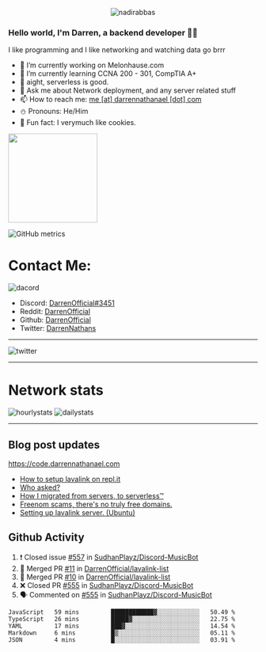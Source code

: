 <p align="center"> <img src="https://komarev.com/ghpvc/?username=DarrenOfficial&label=Profile%20views&color=0e75b6&style=flat" alt="nadirabbas" /> </p>

### Hello world, I'm Darren, a backend developer 👨‍💻
I like programming and I like networking and watching data go brrr



- 🔭 I’m currently working on Melonhause.com 
- 🌴 I’m currently learning CCNA 200 - 301, CompTIA A+ 
- 🚀 aight, serverless is good.
- 💬 Ask me about Network deployment, and any server related stuff 
- 📫 How to reach me: [me [at] darrennathanael [dot] com](mailto:me@darrennathanael.com) 
- ⛄️ Pronouns: He/Him 
- 🍪 Fun fact: I verymuch like cookies. 



<img float="center" height="180em" src="https://github-readme-stats.vercel.app/api?hide_border=true&username=DarrenOfficial&show_icons=true&count_private=true&bg_color=00000000&title_color=7F7F7F&icon_color=7F7F7F&text_color=7F7F7F" />


![GitHub metrics](https://metrics.lecoq.io/DarrenOfficial)  


# Contact Me:

![dacord](https://discord.c99.nl/widget/theme-4/508296903960821771.png)

- Discord: [DarrenOfficial#3451](https://discord.com/users/508296903960821771)
- Reddit: [DarrenOfficial](https://reddit.com/u/DarrenOfficiallol)
- Github: [DarrenOfficial](https://github.com/DarrenOfficial)
- Twitter: [DarrenNathans](https://twitter.com/DarrenNathans)


---

<img alt="twitter" src="https://github-readme-twitter.gazf.vercel.app/api?id=DarrenNathans&layout=wide" />


---


# Network stats


<img src="https://files.darrennathanael.com/stats/network-log-hourly.png" alt="hourlystats" class="center">


<img src="https://files.darrennathanael.com/stats/network-log-day.png" alt="dailystats" class="center">

---
## Blog post updates
https://code.darrennathanael.com
<!-- BLOG-POST-LIST:START -->
- [How to setup lavalink on repl.it](https://code.darrennathanael.com/how-to-setup-lavalink-on-replit)
- [Who asked?](https://code.darrennathanael.com/who-asked)
- [How I migrated from servers, to serverless™](https://code.darrennathanael.com/how-i-migrated-from-servers-to-serverlesstm)
- [Freenom scams, there&#39;s no truly free domains.](https://code.darrennathanael.com/freenom-scams-theres-no-truly-free-domains)
- [Setting up lavalink server. &lpar;Ubuntu&rpar;](https://code.darrennathanael.com/setting-up-lavalink-server-ubuntu)
<!-- BLOG-POST-LIST:END -->


## Github Activity
<!--START_SECTION:activity-->
1. ❗️ Closed issue [#557](https://github.com/SudhanPlayz/Discord-MusicBot/issues/557) in [SudhanPlayz/Discord-MusicBot](https://github.com/SudhanPlayz/Discord-MusicBot)
2. 🎉 Merged PR [#11](https://github.com/DarrenOfficial/lavalink-list/pull/11) in [DarrenOfficial/lavalink-list](https://github.com/DarrenOfficial/lavalink-list)
3. 🎉 Merged PR [#10](https://github.com/DarrenOfficial/lavalink-list/pull/10) in [DarrenOfficial/lavalink-list](https://github.com/DarrenOfficial/lavalink-list)
4. ❌ Closed PR [#555](https://github.com/SudhanPlayz/Discord-MusicBot/pull/555) in [SudhanPlayz/Discord-MusicBot](https://github.com/SudhanPlayz/Discord-MusicBot)
5. 🗣 Commented on [#555](https://github.com/SudhanPlayz/Discord-MusicBot/issues/555) in [SudhanPlayz/Discord-MusicBot](https://github.com/SudhanPlayz/Discord-MusicBot)
<!--END_SECTION:activity-->


<!--START_SECTION:waka-->
```text
JavaScript   59 mins         ████████████▓░░░░░░░░░░░░   50.49 % 
TypeScript   26 mins         █████▓░░░░░░░░░░░░░░░░░░░   22.75 % 
YAML         17 mins         ███▓░░░░░░░░░░░░░░░░░░░░░   14.54 % 
Markdown     6 mins          █▒░░░░░░░░░░░░░░░░░░░░░░░   05.11 % 
JSON         4 mins          █░░░░░░░░░░░░░░░░░░░░░░░░   03.91 % 
```
<!--END_SECTION:waka-->
